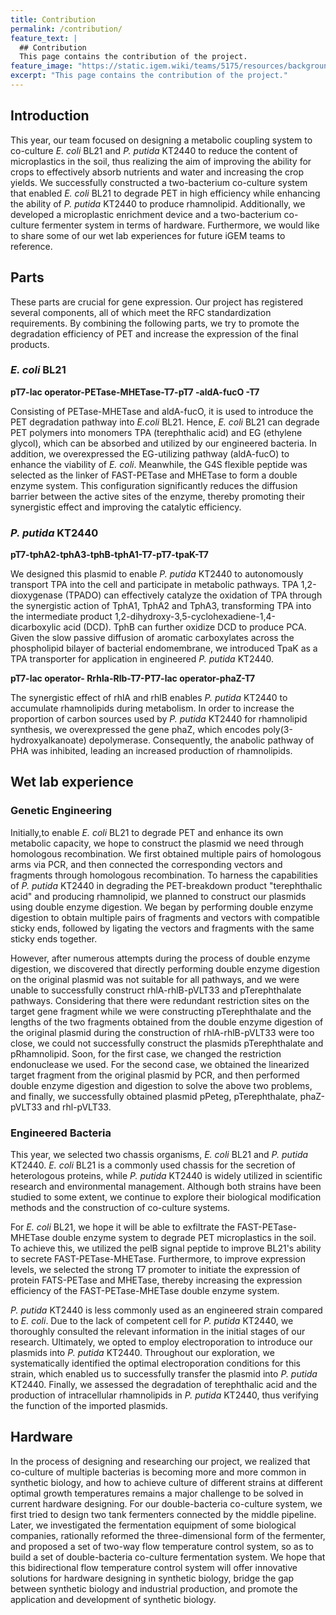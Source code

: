 ```yaml
---
title: Contribution
permalink: /contribution/
feature_text: |
  ## Contribution
  This page contains the contribution of the project.
feature_image: "https://static.igem.wiki/teams/5175/resources/background/bg-contribution.jpg"
excerpt: "This page contains the contribution of the project."
---
```


## Introduction

This year, our team focused on designing a metabolic coupling system to co-culture *E. coli* BL21 and *P. putida* KT2440 to reduce the content of microplastics in the soil, thus realizing the aim of improving the ability for crops to effectively absorb nutrients and water and increasing the crop yields. We successfully constructed a two-bacterium co-culture system that enabled *E. coli* BL21 to degrade PET in high efficiency while enhancing the ability of *P. putida* KT2440 to produce rhamnolipid. Additionally, we developed a microplastic enrichment device and a two-bacterium co-culture fermenter system in terms of hardware. Furthermore, we would like to share some of our wet lab experiences for future iGEM teams to reference.

## Parts

These parts are crucial for gene expression. Our project has registered several components, all of which meet the RFC standardization requirements. By combining the following parts, we try to promote the degradation efficiency of PET and increase the expression of the final products.

###  *E. coli* BL21

**pT7-lac operator-PETase-MHETase-T7-pT7 -aldA-fucO -T7**

Consisting of PETase-MHETase and aldA-fucO, it is used to introduce the PET degradation pathway into *E.coli* BL21. Hence, *E. coli* BL21 can degrade PET polymers into monomers TPA (terephthalic acid) and EG (ethylene glycol), which can be absorbed and utilized by our engineered bacteria. In addition, we overexpressed the EG-utilizing pathway (aldA-fucO) to enhance the viability of *E. coli*. Meanwhile, the G4S flexible peptide was selected as the linker of FAST-PETase and MHETase to form a double enzyme system. This configuration significantly reduces the diffusion barrier between the active sites of the enzyme, thereby promoting their synergistic effect and improving the catalytic efficiency.

###  *P. putida* KT2440 

 **pT7-tphA2-tphA3-tphB-tphA1-T7-pT7-tpaK-T7** 

We designed this plasmid to enable *P. putida* KT2440 to autonomously transport TPA into the cell and participate in metabolic pathways. TPA 1,2-dioxygenase (TPADO) can effectively catalyze the oxidation of TPA through the synergistic action of TphA1, TphA2 and TphA3, transforming TPA into the intermediate product 1,2-dihydroxy-3,5-cyclohexadiene-1,4-dicarboxylic acid (DCD). TphB can further oxidize DCD to produce PCA. Given the slow passive diffusion of aromatic carboxylates across the phospholipid bilayer of bacterial endomembrane, we introduced TpaK as a TPA transporter for application in engineered *P. putida* KT2440.

**pT7-lac operator- Rrhla-Rlb-T7-PT7-lac operator-phaZ-T7** 

The synergistic effect of rhlA and rhlB enables *P. putida* KT2440 to accumulate rhamnolipids during metabolism. In order to increase the proportion of carbon sources used by *P. putida* KT2440 for rhamnolipid synthesis, we overexpressed the gene phaZ, which encodes poly(3-hydroxyalkanoate) depolymerase. Consequently, the anabolic pathway of PHA was inhibited, leading an increased production of rhamnolipids.

## Wet lab experience

### Genetic Engineering

Initially,to enable *E. coli* BL21 to degrade PET and enhance its own metabolic capacity, we hope to construct the plasmid we need through homologous recombination. We first obtained multiple pairs of homologous arms via PCR, and then connected the corresponding vectors and fragments through homologous recombination. To harness the capabilities of *P. putida* KT2440 in degrading the PET-breakdown product "terephthalic acid" and producing rhamnolipid, we planned to construct our plasmids using double enzyme digestion. We began by performing double enzyme digestion to obtain multiple pairs of fragments and vectors with compatible sticky ends, followed by ligating the vectors and fragments with the same sticky ends together.

However, after numerous attempts during the process of double enzyme digestion, we discovered that directly performing double enzyme digestion on the original plasmid was not suitable for all pathways, and we were unable to successfully construct rhlA-rhlB-pVLT33 and pTerephthalate pathways. Considering that there were redundant restriction sites on the target gene fragment while we were constructing pTerephthalate and the lengths of the two fragments obtained from the double enzyme digestion of the original plasmid during the construction of rhlA-rhlB-pVLT33 were too close, we could not successfully construct the plasmids pTerephthalate and pRhamnolipid. Soon, for the first case, we changed the restriction endonuclease we used. For the second case, we obtained the linearized target fragment from the original plasmid by PCR, and then performed double enzyme digestion and digestion to solve the above two problems, and finally, we successfully obtained plasmid pPeteg, pTerephthalate, phaZ-pVLT33 and rhl-pVLT33.

### Engineered Bacteria

This year, we selected two chassis organisms, *E. coli* BL21 and *P. putida* KT2440. *E. coli* BL21 is a commonly used chassis for the secretion of heterologous proteins, while *P. putida* KT2440 is widely utilized in scientific research and environmental management. Although both strains have been studied to some extent, we continue to explore their biological modification methods and the construction of co-culture systems.

For *E. coli* BL21, we hope it will be able to exfiltrate the FAST-PETase-MHETase double enzyme system to degrade PET microplastics in the soil. To achieve this, we utilized the pelB signal peptide to improve BL21's ability to secrete FAST-PETase-MHETase. Furthermore, to improve expression levels, we selected the strong T7 promoter to initiate the expression of protein FATS-PETase and MHETase, thereby increasing the expression efficiency of the FAST-PETase-MHETase double enzyme system.

*P. putida* KT2440 is less commonly used as an engineered strain compared to *E. coli*. Due to the lack of competent cell for *P. putida* KT2440, we thoroughly consulted the relevant information in the initial stages of our research. Ultimately, we opted to employ electroporation to introduce our plasmids into *P. putida* KT2440. Throughout our exploration, we systematically identified the optimal electroporation conditions for this strain, which enabled us to successfully transfer the plasmid into *P. putida* KT2440. Finally, we assessed the degradation of terephthalic acid and the production of intracellular rhamnolipids in *P. putida* KT2440, thus verifying the function of the imported plasmids.

## Hardware

In the process of designing and researching our project, we realized that co-culture of multiple bacterias is becoming more and more common in synthetic biology, and how to achieve culture of different strains at different optimal growth temperatures remains a major challenge to be solved in current hardware designing. For our double-bacteria co-culture system, we first tried to design two tank fermenters connected by the middle pipeline. Later, we investigated the fermentation equipment of some biological companies, rationally reformed the three-dimensional form of the fermenter, and proposed a set of two-way flow temperature control system, so as to build a set of double-bacteria co-culture fermentation system. We hope that this bidirectional flow temperature control system will offer innovative solutions for hardware designing in synthetic biology, bridge the gap between synthetic biology and industrial production, and promote the application and development of synthetic biology.
